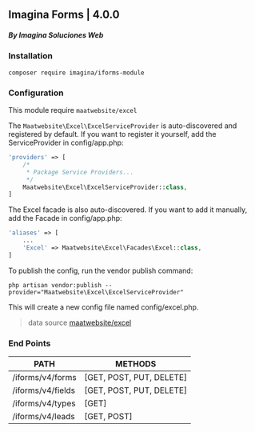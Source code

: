 ## Imagina Forms | 4.0.0
##### By Imagina Soluciones Web

### Installation

`` composer require imagina/iforms-module ``

### Configuration

This module require ``maatwebsite/excel``

The ``Maatwebsite\Excel\ExcelServiceProvider`` is auto-discovered and registered by default.
If you want to register it yourself, add the ServiceProvider in config/app.php:

```php
'providers' => [
    /*
     * Package Service Providers...
     */
    Maatwebsite\Excel\ExcelServiceProvider::class,
]
```

The Excel facade is also auto-discovered.
If you want to add it manually, add the Facade in config/app.php:

```php
'aliases' => [
    ...
    'Excel' => Maatwebsite\Excel\Facades\Excel::class,
]
```

To publish the config, run the vendor publish command:
```
php artisan vendor:publish --provider="Maatwebsite\Excel\ExcelServiceProvider"
```
This will create a new config file named config/excel.php.

> data source [maatwebsite/excel](https://docs.laravel-excel.com/3.1/getting-started/installation.html)

### End Points
  | PATH | METHODS |
  | ------------- | ------------- | 
  | /iforms/v4/forms | [GET, POST, PUT, DELETE] |
  | /iforms/v4/fields | [GET, POST, PUT, DELETE] |
  | /iforms/v4/types | [GET] |
  | /iforms/v4/leads | [GET, POST] |

